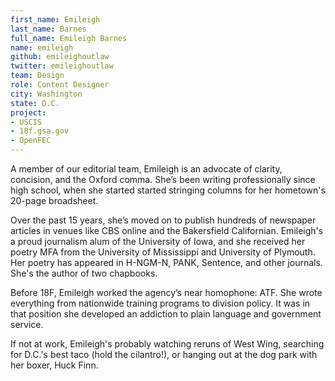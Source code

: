 ```yaml
---
first_name: Emileigh
last_name: Barnes
full_name: Emileigh Barnes
name: emileigh
github: emileighoutlaw
twitter: emileighoutlaw
team: Design
role: Content Designer
city: Washington
state: D.C.
project:
- USCIS
- 18f.gsa.gov
- OpenFEC
---
```


A member of our editorial team, Emileigh is an advocate of clarity, concision, and the Oxford comma. She’s been writing professionally since high school, when she started started stringing columns for her hometown's 20-page broadsheet. 

Over the past 15 years, she’s moved on to publish hundreds of newspaper articles in venues like CBS online and the Bakersfield Californian. Emileigh's a proud journalism alum of the University of Iowa, and she received her poetry MFA from the University of Mississippi and University of Plymouth. Her poetry has appeared in H-NGM-N, PANK, Sentence, and other journals. She's the author of two chapbooks.

Before 18F, Emileigh worked the agency’s near homophone: ATF.  She wrote everything from nationwide training programs to division policy. It was in that position she developed an addiction to plain language and government service. 

If not at work, Emileigh's probably watching reruns of West Wing, searching for D.C.'s best taco (hold the cilantro!), or hanging out at the dog park with her boxer, Huck Finn. 
